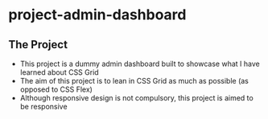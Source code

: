 # project-admin-dashboard

## The Project 
- This project is a dummy admin dashboard built to showcase what I have learned about CSS Grid
- The aim of this project is to lean in CSS Grid as much as possible (as opposed to CSS Flex)
- Although responsive design is not compulsory, this project is aimed to be responsive 
